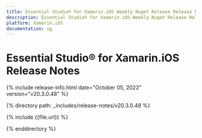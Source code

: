 ```yaml
---
title: Essential Studio® for Xamarin.iOS Weekly Nuget Release Release Notes  
description: Essential Studio® for Xamarin.iOS Weekly Nuget Release Release Notes  
platform: Xamarin.iOS
documentation: ug
---
```


# Essential Studio® for Xamarin.iOS  Release Notes  

{% include release-info.html date="October 05, 2022"  version="v20.3.0.48" %} 

{% directory path: _includes/release-notes/v20.3.0.48 %}

{% include {{file.url}} %}

{% enddirectory %}